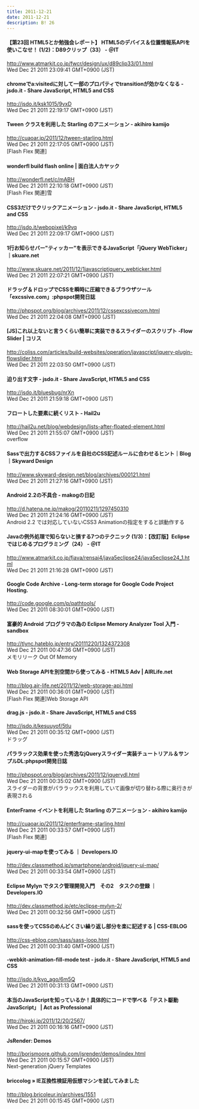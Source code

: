 ```yaml
---
title: 2011-12-21
date: 2011-12-21
description: B! 26
---
```


####  【第23回 HTML5とか勉強会レポート】 HTML5のデバイス＆位置情報系APIを使いこなせ！ (1/2)：D89クリップ（33） - ＠IT
http://www.atmarkit.co.jp/fwcr/design/ux/d89clip33/01.html<br>
Wed Dec 21 2011 23:09:41 GMT+0900 (JST)<br>


#### chromeでa:visitedに対して一部のプロパティでtransitionが効かなくなる - jsdo.it - Share JavaScript, HTML5 and CSS
http://jsdo.it/ksk1015/9vxD<br>
Wed Dec 21 2011 22:19:17 GMT+0900 (JST)<br>


#### Tween クラスを利用した Starling のアニメーション - akihiro kamijo
http://cuaoar.jp/2011/12/tween-starling.html<br>
Wed Dec 21 2011 22:17:05 GMT+0900 (JST)<br>
[Flash Flex 関連]


#### wonderfl build flash online | 面白法人カヤック
http://wonderfl.net/c/mABH<br>
Wed Dec 21 2011 22:10:18 GMT+0900 (JST)<br>
[Flash Flex 関連]雪


#### CSS3だけでクリックアニメーション - jsdo.it - Share JavaScript, HTML5 and CSS
http://jsdo.it/webopixel/k9vq<br>
Wed Dec 21 2011 22:09:17 GMT+0900 (JST)<br>


#### 1行お知らせバー"ティッカー"を表示できるJavaScript「jQuery WebTicker」｜skuare.net
http://www.skuare.net/2011/12/1javascriptjquery_webticker.html<br>
Wed Dec 21 2011 22:07:21 GMT+0900 (JST)<br>


#### ドラッグ＆ドロップでCSSを瞬時に圧縮できるブラウザツール「excssive.com」:phpspot開発日誌
http://phpspot.org/blog/archives/2011/12/cssexcssivecom.html<br>
Wed Dec 21 2011 22:04:08 GMT+0900 (JST)<br>


####   [JS]これ以上ないと言うくらい簡単に実装できるスライダーのスクリプト -Flow Slider | コリス
http://coliss.com/articles/build-websites/operation/javascript/jquery-plugin-flowslider.html<br>
Wed Dec 21 2011 22:03:50 GMT+0900 (JST)<br>


#### 迫り出す文字 - jsdo.it - Share JavaScript, HTML5 and CSS
http://jsdo.it/bluesbug/nrXn<br>
Wed Dec 21 2011 21:59:18 GMT+0900 (JST)<br>


#### フロートした要素に続くリスト - Hail2u
http://hail2u.net/blog/webdesign/lists-after-floated-element.html<br>
Wed Dec 21 2011 21:55:07 GMT+0900 (JST)<br>
overflow


#### Sassで出力するCSSファイルを自社のCSS記述ルールに合わせるヒント｜Blog｜Skyward Design
http://www.skyward-design.net/blog/archives/000121.html<br>
Wed Dec 21 2011 21:27:16 GMT+0900 (JST)<br>


####  Android 2.2の不具合 - makogの日記
http://d.hatena.ne.jp/makog/20110211/1297450310<br>
Wed Dec 21 2011 21:24:16 GMT+0900 (JST)<br>
Android 2.2 では対応していないCSS3 Animationの指定をすると誤動作する


####  Javaの例外処理で知らないと損する7つのテクニック (1/3)：【改訂版】Eclipseではじめるプログラミング（24） - ＠IT
http://www.atmarkit.co.jp/fjava/rensai4/java5eclipse24/java5eclipse24_1.html<br>
Wed Dec 21 2011 21:16:28 GMT+0900 (JST)<br>


#### Google Code Archive - Long-term storage for Google Code Project Hosting.
http://code.google.com/p/pathtools/<br>
Wed Dec 21 2011 08:30:01 GMT+0900 (JST)<br>


####  富豪的 Android プログラマの為の Eclipse Memory Analyzer Tool 入門 - sandbox
http://tlync.hateblo.jp/entry/20111220/1324372308<br>
Wed Dec 21 2011 00:47:36 GMT+0900 (JST)<br>
メモリリーク Out Of Memory


#### Web Storage APIを別空間から使ってみる - HTML5 Adv | AIRLife.net
http://blog.air-life.net/2011/12/web-storage-api.html<br>
Wed Dec 21 2011 00:36:01 GMT+0900 (JST)<br>
[Flash Flex 関連]Web Storage API


#### drag.js - jsdo.it - Share JavaScript, HTML5 and CSS
http://jsdo.it/kesuuyof/5tlu<br>
Wed Dec 21 2011 00:35:12 GMT+0900 (JST)<br>
ドラッグ


#### パララックス効果を使った秀逸なjQueryスライダー実装チュートリアル＆サンプルDL:phpspot開発日誌
http://phpspot.org/blog/archives/2011/12/jquerydl.html<br>
Wed Dec 21 2011 00:35:02 GMT+0900 (JST)<br>
スライダーの背景がパララックスを利用していて画像が切り替わる際に奥行きが表現される


#### EnterFrame イベントを利用した Starling のアニメーション - akihiro kamijo
http://cuaoar.jp/2011/12/enterframe-starling.html<br>
Wed Dec 21 2011 00:33:57 GMT+0900 (JST)<br>
[Flash Flex 関連]


#### jquery-ui-mapを使ってみる ｜ Developers.IO
http://dev.classmethod.jp/smartphone/android/jquery-ui-map/<br>
Wed Dec 21 2011 00:33:54 GMT+0900 (JST)<br>


#### Eclipse Mylyn でタスク管理開発入門　その2　タスクの登録 ｜ Developers.IO
http://dev.classmethod.jp/etc/eclipse-mylyn-2/<br>
Wed Dec 21 2011 00:32:56 GMT+0900 (JST)<br>


#### sassを使ってCSSのめんどくさい繰り返し部分を楽に記述する | CSS-EBLOG
http://css-eblog.com/sass/sass-loop.html<br>
Wed Dec 21 2011 00:31:40 GMT+0900 (JST)<br>


#### -webkit-animation-fill-mode test - jsdo.it - Share JavaScript, HTML5 and CSS
http://jsdo.it/kyo_ago/6m5Q<br>
Wed Dec 21 2011 00:31:13 GMT+0900 (JST)<br>


#### 本当のJavaScriptを知っているか！具体的にコードで学べる「テスト駆動 JavaScript」 | Act as Professional
http://hiroki.jp/2011/12/20/2567/<br>
Wed Dec 21 2011 00:16:16 GMT+0900 (JST)<br>


#### JsRender: Demos
http://borismoore.github.com/jsrender/demos/index.html<br>
Wed Dec 21 2011 00:15:57 GMT+0900 (JST)<br>
Next-generation jQuery Templates


#### briccolog » IE互換性検証用仮想マシンを試してみました
http://blog.bricoleur.in/archives/1551<br>
Wed Dec 21 2011 00:15:45 GMT+0900 (JST)<br>


